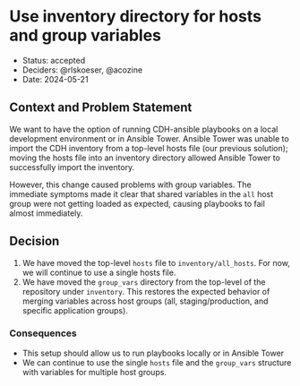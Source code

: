 # Use inventory directory for hosts and group variables

* Status: accepted
* Deciders: @rlskoeser, @acozine
* Date: 2024-05-21

## Context and Problem Statement

We want to have the option of running CDH-ansible playbooks on a local development environment or in Ansible Tower. Ansible Tower was unable to  import the CDH inventory from a top-level hosts file (our previous solution); moving the hosts file into an inventory directory allowed Ansible Tower to successfully import the inventory.

However, this change caused problems with group variables. The immediate symptoms made it clear that shared variables in the `all` host group were not getting loaded as expected, causing playbooks to fail almost immediately.

## Decision 

1. We have moved the top-level `hosts` file to `inventory/all_hosts`. For now, we will continue to use a single hosts file.
2. We have moved the `group_vars` directory from the top-level of the repository under `inventory`. This restores the expected behavior of merging variables across host groups (all, staging/production, and specific application groups).

### Consequences 

* This setup should allow us to run playbooks locally or in Ansible Tower
* We can continue to use the single `hosts` file and the `group_vars` structure with variables for multiple host groups.
